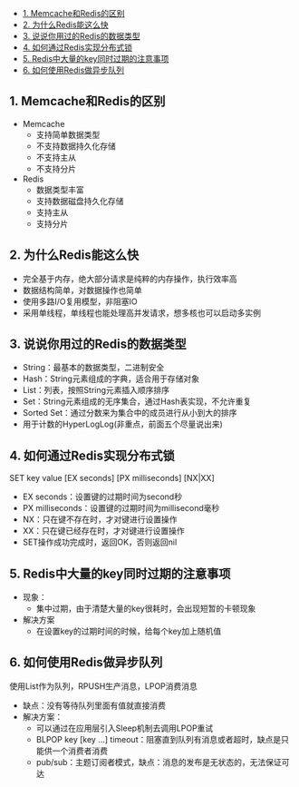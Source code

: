 - [1. Memcache和Redis的区别](#1-Memcache和Redis的区别)
- [2. 为什么Redis能这么快](#2-为什么Redis能这么快)
- [3. 说说你用过的Redis的数据类型](#3-说说你用过的Redis的数据类型)
- [4. 如何通过Redis实现分布式锁](#4-如何通过Redis实现分布式锁)
- [5. Redis中大量的key同时过期的注意事项](#5-Redis中大量的key同时过期的注意事项)
- [6. 如何使用Redis做异步队列](#6-如何使用Redis做异步队列)
## 1. Memcache和Redis的区别
- Memcache
  - 支持简单数据类型
  - 不支持数据持久化存储
  - 不支持主从
  - 不支持分片
- Redis
  - 数据类型丰富
  - 支持数据磁盘持久化存储
  - 支持主从
  - 支持分片
## 2. 为什么Redis能这么快
- 完全基于内存，绝大部分请求是纯粹的内存操作，执行效率高
- 数据结构简单，对数据操作也简单
- 使用多路I/O复用模型，非阻塞IO
- 采用单线程，单线程也能处理高并发请求，想多核也可以启动多实例
## 3. 说说你用过的Redis的数据类型
- String：最基本的数据类型，二进制安全
- Hash：String元素组成的字典，适合用于存储对象
- List：列表，按照String元素插入顺序排序
- Set：String元素组成的无序集合，通过Hash表实现，不允许重复
- Sorted Set：通过分数来为集合中的成员进行从小到大的排序
- 用于计数的HyperLogLog(非重点，前面五个尽量说出来)
## 4. 如何通过Redis实现分布式锁
SET key value [EX seconds] [PX milliseconds] [NX|XX]
- EX seconds：设置键的过期时间为second秒
- PX milliseconds：设置键的过期时间为millisecond毫秒
- NX：只在键不存在时，才对键进行设置操作
- XX：只在键已经存在时，才对键进行设置操作
- SET操作成功完成时，返回OK，否则返回nil
## 5. Redis中大量的key同时过期的注意事项
- 现象：
  - 集中过期，由于清楚大量的key很耗时，会出现短暂的卡顿现象
- 解决方案
  - 在设置key的过期时间的时候，给每个key加上随机值
## 6. 如何使用Redis做异步队列
使用List作为队列，RPUSH生产消息，LPOP消费消息
- 缺点：没有等待队列里面有值就直接消费
- 解决方案：
  - 可以通过在应用层引入Sleep机制去调用LPOP重试
  - BLPOP key [key ...] timeout：阻塞直到队列有消息或者超时，缺点是只能供一个消费者消费
  - pub/sub：主题订阅者模式，缺点：消息的发布是无状态的，无法保证可达
